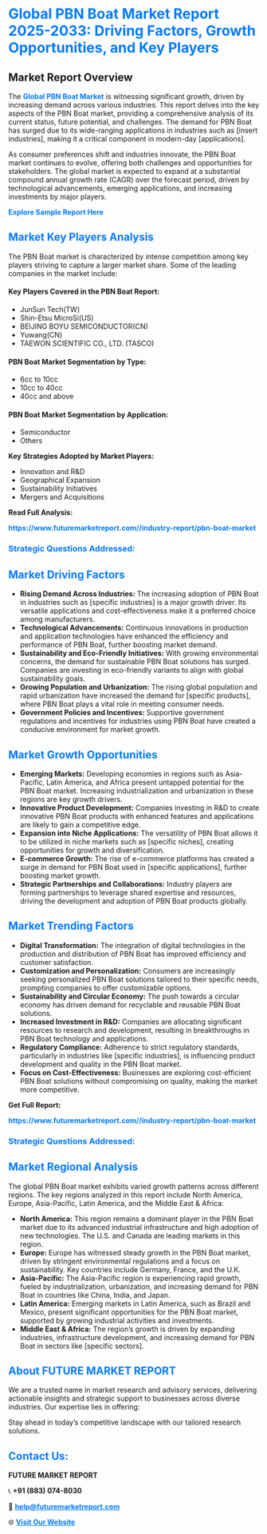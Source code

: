 <h1 style="color: #007BFF;">Global PBN Boat Market Report 2025-2033: Driving Factors, Growth Opportunities, and Key Players</h1>

<section id="overview">
<h2>Market Report Overview</h2>
<p>The <a href="https://www.futuremarketreport.com//industry-report/pbn-boat-market" style="color: #007BFF; text-decoration: none;"><strong>Global PBN Boat Market</strong></a> is witnessing significant growth, driven by increasing demand across various industries. This report delves into the key aspects of the PBN Boat market, providing a comprehensive analysis of its current status, future potential, and challenges. The demand for PBN Boat has surged due to its wide-ranging applications in industries such as [insert industries], making it a critical component in modern-day [applications].</p>
<p>As consumer preferences shift and industries innovate, the PBN Boat market continues to evolve, offering both challenges and opportunities for stakeholders. The global market is expected to expand at a substantial compound annual growth rate (CAGR) over the forecast period, driven by technological advancements, emerging applications, and increasing investments by major players.</p>
</section>

<section id="overview">
<p><a href="https://www.futuremarketreport.com//request-sample/reportId=56116" style="color: #007BFF; text-decoration: none;"><strong>Explore Sample Report Here</strong></a></p>
</section>

<section id="key-players">
<h2 style="color: #007BFF;">Market Key Players Analysis</h2>
<p>The PBN Boat market is characterized by intense competition among key players striving to capture a larger market share. Some of the leading companies in the market include:</p>
<h4>Key Players Covered in the PBN Boat Report:</h4>
<ul><li>JunSun Tech(TW)</li><li>Shin-Etsu MicroSi(US)</li><li>BEIJING BOYU SEMICONDUCTOR(CN)</li><li>Yuwang(CN)</li><li>TAEWON SCIENTIFIC CO., LTD. (TASCO)</li></ul>
<h4>PBN Boat Market Segmentation by Type:</h4>
<ul><li>6cc to 10cc</li><li>10cc to 40cc</li><li>40cc and above</li></ul>

<h4>PBN Boat Market Segmentation by Application:</h4>
<ul><li>Semiconductor</li><li>Others</li></ul>
<p><strong>Key Strategies Adopted by Market Players:</strong></p>
<ul>
<li>Innovation and R&D</li>
<li>Geographical Expansion</li>
<li>Sustainability Initiatives</li>
<li>Mergers and Acquisitions</li>
</ul>
</section>

<section>
<p><strong>Read Full Analysis: </strong></p><a href="https://www.futuremarketreport.com//industry-report/pbn-boat-market" style="color: #007BFF; text-decoration: none;"><strong>https://www.futuremarketreport.com//industry-report/pbn-boat-market</strong></a>
<h3 style="color: #007BFF;">Strategic Questions Addressed:</h3>
</section>

<section id="driving-factors">
<h2 style="color: #007BFF;">Market Driving Factors</h2>
<ul>
<li><strong>Rising Demand Across Industries:</strong> The increasing adoption of PBN Boat in industries such as [specific industries] is a major growth driver. Its versatile applications and cost-effectiveness make it a preferred choice among manufacturers.</li>
<li><strong>Technological Advancements:</strong> Continuous innovations in production and application technologies have enhanced the efficiency and performance of PBN Boat, further boosting market demand.</li>
<li><strong>Sustainability and Eco-Friendly Initiatives:</strong> With growing environmental concerns, the demand for sustainable PBN Boat solutions has surged. Companies are investing in eco-friendly variants to align with global sustainability goals.</li>
<li><strong>Growing Population and Urbanization:</strong> The rising global population and rapid urbanization have increased the demand for [specific products], where PBN Boat plays a vital role in meeting consumer needs.</li>
<li><strong>Government Policies and Incentives:</strong> Supportive government regulations and incentives for industries using PBN Boat have created a conducive environment for market growth.</li>
</ul>
</section>

<section id="growth-opportunities">
<h2 style="color: #007BFF;">Market Growth Opportunities</h2>
<ul>
<li><strong>Emerging Markets:</strong> Developing economies in regions such as Asia-Pacific, Latin America, and Africa present untapped potential for the PBN Boat market. Increasing industrialization and urbanization in these regions are key growth drivers.</li>
<li><strong>Innovative Product Development:</strong> Companies investing in R&D to create innovative PBN Boat products with enhanced features and applications are likely to gain a competitive edge.</li>
<li><strong>Expansion into Niche Applications:</strong> The versatility of PBN Boat allows it to be utilized in niche markets such as [specific niches], creating opportunities for growth and diversification.</li>
<li><strong>E-commerce Growth:</strong> The rise of e-commerce platforms has created a surge in demand for PBN Boat used in [specific applications], further boosting market growth.</li>
<li><strong>Strategic Partnerships and Collaborations:</strong> Industry players are forming partnerships to leverage shared expertise and resources, driving the development and adoption of PBN Boat products globally.</li>
</ul>
</section>

<section id="trending-factors">
<h2 style="color: #007BFF;">Market Trending Factors</h2>
<ul>
<li><strong>Digital Transformation:</strong> The integration of digital technologies in the production and distribution of PBN Boat has improved efficiency and customer satisfaction.</li>
<li><strong>Customization and Personalization:</strong> Consumers are increasingly seeking personalized PBN Boat solutions tailored to their specific needs, prompting companies to offer customizable options.</li>
<li><strong>Sustainability and Circular Economy:</strong> The push towards a circular economy has driven demand for recyclable and reusable PBN Boat solutions.</li>
<li><strong>Increased Investment in R&D:</strong> Companies are allocating significant resources to research and development, resulting in breakthroughs in PBN Boat technology and applications.</li>
<li><strong>Regulatory Compliance:</strong> Adherence to strict regulatory standards, particularly in industries like [specific industries], is influencing product development and quality in the PBN Boat market.</li>
<li><strong>Focus on Cost-Effectiveness:</strong> Businesses are exploring cost-efficient PBN Boat solutions without compromising on quality, making the market more competitive.</li>
</ul>
</section>

<section>
<p><strong>Get Full Report: </strong></p><a href="https://www.futuremarketreport.com//industry-report/pbn-boat-market" style="color: #007BFF; text-decoration: none;"><strong>https://www.futuremarketreport.com//industry-report/pbn-boat-market</strong></a>
<h3 style="color: #007BFF;">Strategic Questions Addressed:</h3>
</section>


<section id="regional-analysis">
<h2 style="color: #007BFF;">Market Regional Analysis</h2>
<p>The global PBN Boat market exhibits varied growth patterns across different regions. The key regions analyzed in this report include North America, Europe, Asia-Pacific, Latin America, and the Middle East & Africa:</p>
<ul>
<li><strong>North America:</strong> This region remains a dominant player in the PBN Boat market due to its advanced industrial infrastructure and high adoption of new technologies. The U.S. and Canada are leading markets in this region.</li>
<li><strong>Europe:</strong> Europe has witnessed steady growth in the PBN Boat market, driven by stringent environmental regulations and a focus on sustainability. Key countries include Germany, France, and the U.K.</li>
<li><strong>Asia-Pacific:</strong> The Asia-Pacific region is experiencing rapid growth, fueled by industrialization, urbanization, and increasing demand for PBN Boat in countries like China, India, and Japan.</li>
<li><strong>Latin America:</strong> Emerging markets in Latin America, such as Brazil and Mexico, present significant opportunities for the PBN Boat market, supported by growing industrial activities and investments.</li>
<li><strong>Middle East & Africa:</strong> The region’s growth is driven by expanding industries, infrastructure development, and increasing demand for PBN Boat in sectors like [specific sectors].</li>
</ul>
</section>

<footer>
<h2 style="color: #007BFF;">About FUTURE MARKET REPORT</h2>
<p>We are a trusted name in market research and advisory services, delivering actionable insights and strategic support to businesses across diverse industries. Our expertise lies in offering:</p>

<p>Stay ahead in today’s competitive landscape with our tailored research solutions.</p>

<h2 style="color: #007BFF;">Contact Us:</h2>
<p><strong>FUTURE MARKET REPORT</strong></p>
<p>📞 <strong>+91 (883) 074-8030</strong></p>
<p>📧 <strong><a href="mailto:help@futuremarketreport.com" style="color: #007BFF;">help@futuremarketreport.com</a></strong></p>
<p>🌐 <strong><a href="https://www.futuremarketreport.com/" style="color: #007BFF;">Visit Our Website</a></strong></p>
</footer>
